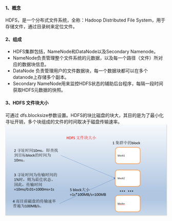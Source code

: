 #### 1、概念
HDFS，是一个分布式文件系统，全称：Hadoop Distributed File System，用于存储文件，通过目录树来定位文件。
#### 2、组成
- HDFS集群包括，NameNode和DataNode以及Secondary Namenode。
- NameNode负责管理整个文件系统的元数据，以及每一个路径（文件）所对应的数据块信息。
- DataNode 负责管理用户的文件数据块，每一个数据块都可以在多个datanode上存储多个副本。
- Secondary NameNode用来监控HDFS状态的辅助后台程序，每隔一段时间获取HDFS元数据的快照。
#### 3、HDFS 文件块大小
可通过 dfs.blocksize参数设置。HDFS的块比磁盘的块大，其目的是为了最小化寻址开销，多个块组成的文件的时间取决于磁盘传输速率。
![block](picture/hdfs-block.png)